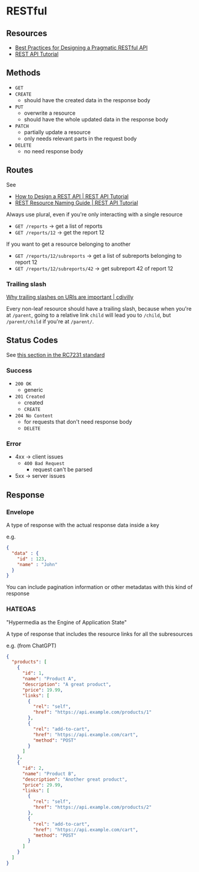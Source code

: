 # RESTful

## Resources

- [Best Practices for Designing a Pragmatic RESTful API](https://www.vinaysahni.com/best-practices-for-a-pragmatic-restful-api)
- [REST API Tutorial](https://restfulapi.net/)

## Methods

- `GET`
- `CREATE`
	- should have the created data in the response body
- `PUT`
	- overwrite a resource
	- should have the whole updated data in the response body
- `PATCH`
	- partially update a resource
	- only needs relevant parts in the request body
- `DELETE`
	- no need response body

## Routes

See 

- [How to Design a REST API | REST API Tutorial](https://restfulapi.net/rest-api-design-tutorial-with-example/)
- [REST Resource Naming Guide | REST API Tutorial](https://restfulapi.net/resource-naming)

Always use plural, even if you're only interacting with a single resource

- `GET /reports` -> get a list of reports
- `GET /reports/12` -> get the report 12

If you want to get a resource belonging to another

- `GET /reports/12/subreports` -> get a list of subreports belonging to report 12
- `GET /reports/12/subreports/42` -> get subreport 42 of report 12

### Trailing slash

[Why trailing slashes on URIs are important | cdivilly](https://cdivilly.wordpress.com/2014/03/11/why-trailing-slashes-on-uris-are-important/)

Every non-leaf resource should have a trailing slash, because when you're at `/parent`, going to a relative link `child` will lead you to `/child`, but `/parent/child` if you're at `/parent/`.

## Status Codes

See [this section in the RC7231 standard](https://www.rfc-editor.org/rfc/rfc7231#section-6)

### Success

- `200 OK`
	- generic
- `201 Created`
	- created
	- `CREATE`
- `204 No Content` 
	- for requests that don't need response body
	- `DELETE`

### Error

- 4xx -> client issues
	- `400 Bad Request`
		- request can't be parsed
- 5xx -> server issues

## Response

### Envelope

A type of response with the actual response data inside a key 

e.g.

```json
{
  "data" : {
    "id" : 123,
    "name" : "John"
  }
}
```

You can include pagination information or other metadatas with this kind of response

### HATEOAS

"Hypermedia as the Engine of Application State"

A type of response that includes the resource links for all the subresources

e.g. (from ChatGPT)

```json
{
  "products": [
    {
      "id": 1,
      "name": "Product A",
      "description": "A great product",
      "price": 19.99,
      "links": [
        {
          "rel": "self",
          "href": "https://api.example.com/products/1"
        },
        {
          "rel": "add-to-cart",
          "href": "https://api.example.com/cart",
          "method": "POST"
        }
      ]
    },
    {
      "id": 2,
      "name": "Product B",
      "description": "Another great product",
      "price": 29.99,
      "links": [
        {
          "rel": "self",
          "href": "https://api.example.com/products/2"
        },
        {
          "rel": "add-to-cart",
          "href": "https://api.example.com/cart",
          "method": "POST"
        }
      ]
    }
  ]
}
```